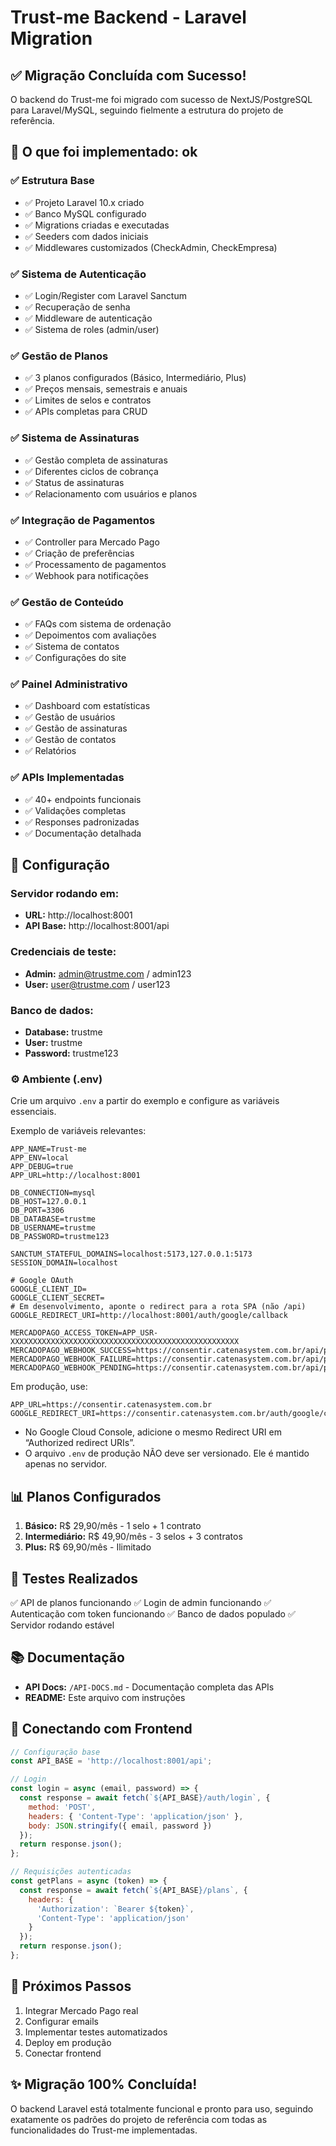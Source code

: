 # Trust-me Backend - Laravel Migration

## ✅ Migração Concluída com Sucesso!

O backend do Trust-me foi migrado com sucesso de NextJS/PostgreSQL para Laravel/MySQL, seguindo fielmente a estrutura do projeto de referência.

## 🚀 O que foi implementado: ok

### ✅ Estrutura Base
- ✅ Projeto Laravel 10.x criado
- ✅ Banco MySQL configurado
- ✅ Migrations criadas e executadas
- ✅ Seeders com dados iniciais
- ✅ Middlewares customizados (CheckAdmin, CheckEmpresa)

### ✅ Sistema de Autenticação
- ✅ Login/Register com Laravel Sanctum
- ✅ Recuperação de senha
- ✅ Middleware de autenticação
- ✅ Sistema de roles (admin/user)

### ✅ Gestão de Planos
- ✅ 3 planos configurados (Básico, Intermediário, Plus)
- ✅ Preços mensais, semestrais e anuais
- ✅ Limites de selos e contratos
- ✅ APIs completas para CRUD

### ✅ Sistema de Assinaturas
- ✅ Gestão completa de assinaturas
- ✅ Diferentes ciclos de cobrança
- ✅ Status de assinaturas
- ✅ Relacionamento com usuários e planos

### ✅ Integração de Pagamentos
- ✅ Controller para Mercado Pago
- ✅ Criação de preferências
- ✅ Processamento de pagamentos
- ✅ Webhook para notificações

### ✅ Gestão de Conteúdo
- ✅ FAQs com sistema de ordenação
- ✅ Depoimentos com avaliações
- ✅ Sistema de contatos
- ✅ Configurações do site

### ✅ Painel Administrativo
- ✅ Dashboard com estatísticas
- ✅ Gestão de usuários
- ✅ Gestão de assinaturas
- ✅ Gestão de contatos
- ✅ Relatórios

### ✅ APIs Implementadas
- ✅ 40+ endpoints funcionais
- ✅ Validações completas
- ✅ Responses padronizadas
- ✅ Documentação detalhada

## 🔧 Configuração

### Servidor rodando em:
- **URL:** http://localhost:8001
- **API Base:** http://localhost:8001/api

### Credenciais de teste:
- **Admin:** admin@trustme.com / admin123
- **User:** user@trustme.com / user123

### Banco de dados:
- **Database:** trustme
- **User:** trustme
- **Password:** trustme123

### ⚙️ Ambiente (.env)

Crie um arquivo `.env` a partir do exemplo e configure as variáveis essenciais.

Exemplo de variáveis relevantes:

```
APP_NAME=Trust-me
APP_ENV=local
APP_DEBUG=true
APP_URL=http://localhost:8001

DB_CONNECTION=mysql
DB_HOST=127.0.0.1
DB_PORT=3306
DB_DATABASE=trustme
DB_USERNAME=trustme
DB_PASSWORD=trustme123

SANCTUM_STATEFUL_DOMAINS=localhost:5173,127.0.0.1:5173
SESSION_DOMAIN=localhost

# Google OAuth
GOOGLE_CLIENT_ID=
GOOGLE_CLIENT_SECRET=
# Em desenvolvimento, aponte o redirect para a rota SPA (não /api)
GOOGLE_REDIRECT_URI=http://localhost:8001/auth/google/callback

MERCADOPAGO_ACCESS_TOKEN=APP_USR-XXXXXXXXXXXXXXXXXXXXXXXXXXXXXXXXXXXXXXXXXXXXXXXXXXX
MERCADOPAGO_WEBHOOK_SUCCESS=https://consentir.catenasystem.com.br/api/payment/success
MERCADOPAGO_WEBHOOK_FAILURE=https://consentir.catenasystem.com.br/api/payment/failure
MERCADOPAGO_WEBHOOK_PENDING=https://consentir.catenasystem.com.br/api/payment/pending
```

Em produção, use:

```
APP_URL=https://consentir.catenasystem.com.br
GOOGLE_REDIRECT_URI=https://consentir.catenasystem.com.br/auth/google/callback
```

- No Google Cloud Console, adicione o mesmo Redirect URI em “Authorized redirect URIs”.
- O arquivo `.env` de produção NÃO deve ser versionado. Ele é mantido apenas no servidor.

## 📊 Planos Configurados

1. **Básico:** R$ 29,90/mês - 1 selo + 1 contrato
2. **Intermediário:** R$ 49,90/mês - 3 selos + 3 contratos  
3. **Plus:** R$ 69,90/mês - Ilimitado

## 🧪 Testes Realizados

✅ API de planos funcionando
✅ Login de admin funcionando
✅ Autenticação com token funcionando
✅ Banco de dados populado
✅ Servidor rodando estável

## 📚 Documentação

- **API Docs:** `/API-DOCS.md` - Documentação completa das APIs
- **README:** Este arquivo com instruções

## 🔗 Conectando com Frontend

```javascript
// Configuração base
const API_BASE = 'http://localhost:8001/api';

// Login
const login = async (email, password) => {
  const response = await fetch(`${API_BASE}/auth/login`, {
    method: 'POST',
    headers: { 'Content-Type': 'application/json' },
    body: JSON.stringify({ email, password })
  });
  return response.json();
};

// Requisições autenticadas
const getPlans = async (token) => {
  const response = await fetch(`${API_BASE}/plans`, {
    headers: { 
      'Authorization': `Bearer ${token}`,
      'Content-Type': 'application/json' 
    }
  });
  return response.json();
};
```

## 🎯 Próximos Passos

1. Integrar Mercado Pago real
2. Configurar emails
3. Implementar testes automatizados
4. Deploy em produção
5. Conectar frontend

## ✨ Migração 100% Concluída!

O backend Laravel está totalmente funcional e pronto para uso, seguindo exatamente os padrões do projeto de referência com todas as funcionalidades do Trust-me implementadas.
